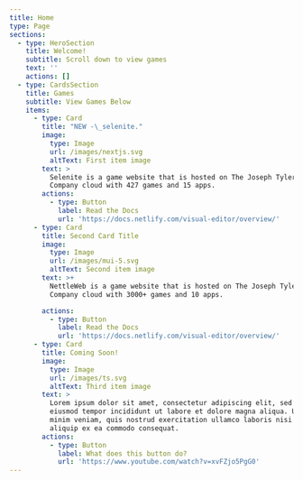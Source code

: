 ```yaml
---
title: Home
type: Page
sections:
  - type: HeroSection
    title: Welcome!
    subtitle: Scroll down to view games
    text: ''
    actions: []
  - type: CardsSection
    title: Games
    subtitle: View Games Below
    items:
      - type: Card
        title: "NEW -\_selenite."
        image:
          type: Image
          url: /images/nextjs.svg
          altText: First item image
        text: >
          Selenite is a game website that is hosted on The Joseph Tyler Thomas
          Company cloud with 427 games and 15 apps.
        actions:
          - type: Button
            label: Read the Docs
            url: 'https://docs.netlify.com/visual-editor/overview/'
      - type: Card
        title: Second Card Title
        image:
          type: Image
          url: /images/mui-5.svg
          altText: Second item image
        text: >+
          NettleWeb is a game website that is hosted on The Joseph Tyler Thomas
          Company cloud with 3000+ games and 10 apps.

        actions:
          - type: Button
            label: Read the Docs
            url: 'https://docs.netlify.com/visual-editor/overview/'
      - type: Card
        title: Coming Soon!
        image:
          type: Image
          url: /images/ts.svg
          altText: Third item image
        text: >
          Lorem ipsum dolor sit amet, consectetur adipiscing elit, sed do
          eiusmod tempor incididunt ut labore et dolore magna aliqua. Ut enim ad
          minim veniam, quis nostrud exercitation ullamco laboris nisi ut
          aliquip ex ea commodo consequat.
        actions:
          - type: Button
            label: What does this button do?
            url: 'https://www.youtube.com/watch?v=xvFZjo5PgG0'
---
```

